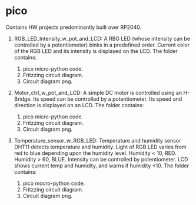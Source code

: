 # pico
Contains HW projects predominantly built over RP2040.

1. RGB_LED_Intensity_w_pot_and_LCD: A RBG LED (whose intensity can be controlled by a potentiometer) binks in a predefined order. 
Current color of the RGB LED and its intensity is displayed on the LCD. 
  The folder contains:
    1. pico micro-python code. 
    2. Fritzzing circuit diagram. 
    3. Circuit diagram png. 

2. Motor_ctrl_w_pot_and_LCD: A simple DC motor is controlled using an H-Bridge. Its speed can be controlled by a potentiometer. Its speed and direction is displayed on an LCD. 
  The folder contains: 
    1. pico micro-python code. 
    2. Fritzzing circuit diagram. 
    3. Circuit diagram png. 
    
3. Temperature_sensor_w_RGB_LED: Temperature and humidity sensor DHT11 detects temperature and humidity. 
Light of RGB LED varies from red to blue depending upon the humidity level. Humidity < 10, RED. Humidity > 60, BLUE. 
Intensity can be controlled by potentiometer. LCD shows current temp and humidity, and warns if humidity <10. 
  The folder contains:
    1. pico mocro-python code. 
    2. Fritzzing circuit diagram. 
    3. Circuit diagram png. 


